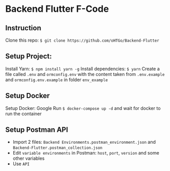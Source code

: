 # Backend Flutter F-Code

## Instruction 
Clone this repo: 
`$ git clone https://github.com/oHTGo/Backend-Flutter`

## Setup Project: 
Install Yarn: `$ npm install yarn -g`
Install dependencies: `$ yarn`
Create a file called `.env` and `ormconfig.env` with the content taken from `.env.example` and `ormconfig.env.example` in folder `env_example`

## Setup Docker
Setup Docker: Google
Run `$ docker-compose up -d` and wait for docker to run the container

## Setup Postman API
- Import 2 files:
`Backend Environments.postman_environment.json` and `Backend-Flutter.postman_collection.json`
- Edit `variable environments` in Postman: `host`, `port`, `version` and some other variables
- Use `API`